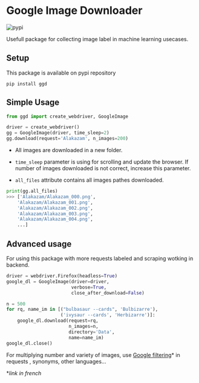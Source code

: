 # Google Image Downloader

![pypi](https://github.com/titigmr/GGD/actions/workflows/pip-publish.yml/badge.svg)

Usefull package for collecting image label in machine learning usecases.

## Setup

This package is available on pypi repository

```
pip install ggd
```

## Simple Usage


```python
from ggd import create_webdriver, GoogleImage

driver = create_webdriver()
gg = GoogleImage(driver, time_sleep=2)
gg.download(request='Alakazam', n_images=200)
```
- All images are downloaded in a new folder.

- `time_sleep` parameter is using for scrolling and update the browser. If number of images downloaded is not correct, increase this parameter.

- `all_files` attribute contains all images pathes downloaded.

```python
print(gg.all_files)
>>> ['Alakazam/Alakazam_000.png',
    'Alakazam/Alakazam_001.png',
    'Alakazam/Alakazam_002.png',
    'Alakazam/Alakazam_003.png',
    'Alakazam/Alakazam_004.png',
    ...]
```

## Advanced usage

For using this package with more requests labeled and scraping wotking in backend.

```python
driver = webdriver.Firefox(headless=True)
google_dl = GoogleImage(driver=driver,
                        verbose=True,
                        close_after_download=False)

n = 500
for rq, name_im in [("bulbasaur --cards", 'Bulbizarre'),
                    ('ivysaur --cards', 'Herbizarre')]:
    google_dl.download(request=rq,
                       n_images=n,
                       directory='Data',
                       name=name_im)
google_dl.close()
```

For multiplying number and variety of images, use [Google filtering](https://www.numipage.com/mieux-chercher-sur-google-avec-les-filtres-et-les-operateurs-de-recherche/)* in requests , synonyms, other languages...

**link in french*